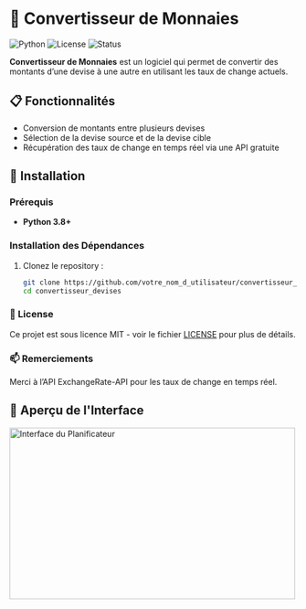 # 💱 Convertisseur de Monnaies

![Python](https://img.shields.io/badge/Python-3.8%2B-blue?logo=python&logoColor=white)
![License](https://img.shields.io/badge/License-MIT-green)
![Status](https://img.shields.io/badge/Status-Active-brightgreen)

**Convertisseur de Monnaies** est un logiciel qui permet de convertir des montants d’une devise à une autre en utilisant les taux de change actuels.

## 📋 Fonctionnalités

- Conversion de montants entre plusieurs devises
- Sélection de la devise source et de la devise cible
- Récupération des taux de change en temps réel via une API gratuite

## 🔧 Installation

### Prérequis
- **Python 3.8+**

### Installation des Dépendances
1. Clonez le repository :
   ```bash
   git clone https://github.com/votre_nom_d_utilisateur/convertisseur_devises.git
   cd convertisseur_devises

### 📜 License
Ce projet est sous licence MIT - voir le fichier [LICENSE]() pour plus de détails.

### 📫 Remerciements
Merci à l’API ExchangeRate-API pour les taux de change en temps réel.

## 🎉 Aperçu de l'Interface

<img src="image/image1.png" alt="Interface du Planificateur" width="500" height="300">

